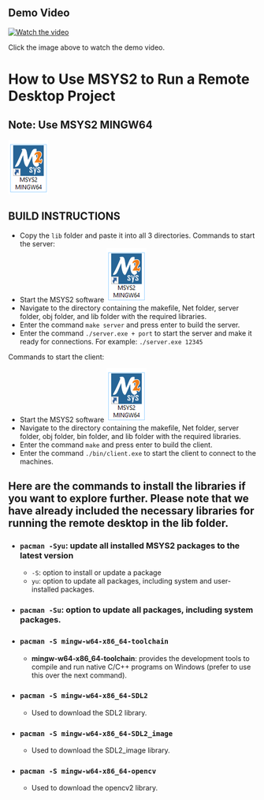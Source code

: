 ## Demo Video

[![Watch the video](https://img.youtube.com/vi/l2N1-HuA4dM/0.jpg)](https://www.youtube.com/watch?v=l2N1-HuA4dM)

Click the image above to watch the demo video.

# How to Use MSYS2 to Run a Remote Desktop Project
## Note: Use MSYS2 MINGW64
![Alt text](image-5.png)

## BUILD INSTRUCTIONS

- Copy the ```lib``` folder and paste it into all 3 directories.
Commands to start the server:
- Start the MSYS2 software
  ![Alt text](image-5.png)
- Navigate to the directory containing the makefile, Net folder, server folder, obj folder, and lib folder with the required libraries.
- Enter the command `make server` and press enter to build the server.
- Enter the command `./server.exe + port` to start the server and make it ready for connections.
  For example: `./server.exe 12345`

Commands to start the client:
- Start the MSYS2 software
  ![Alt text](image-5.png)
- Navigate to the directory containing the makefile, Net folder, server folder, obj folder, bin folder, and lib folder with the required libraries.
- Enter the command `make` and press enter to build the client.
- Enter the command `./bin/client.exe` to start the client to connect to the machines.

## Here are the commands to install the libraries if you want to explore further. Please note that we have already included the necessary libraries for running the remote desktop in the lib folder.
- ### `pacman -Syu`: update all installed MSYS2 packages to the latest version

  - `-S`: option to install or update a package
  - `yu`: option to update all packages, including system and user-installed packages.

- ### `pacman -Su`: option to update all packages, including system packages.

- ### `pacman -S mingw-w64-x86_64-toolchain`

  - **mingw-w64-x86_64-toolchain**: provides the development tools to compile and run native C/C++ programs on Windows (prefer to use this over the next command).

- ### `pacman -S mingw-w64-x86_64-SDL2`
  - Used to download the SDL2 library.

- ### `pacman -S mingw-w64-x86_64-SDL2_image`
  - Used to download the SDL2_image library.

- ### `pacman -S mingw-w64-x86_64-opencv`
  - Used to download the opencv2 library.